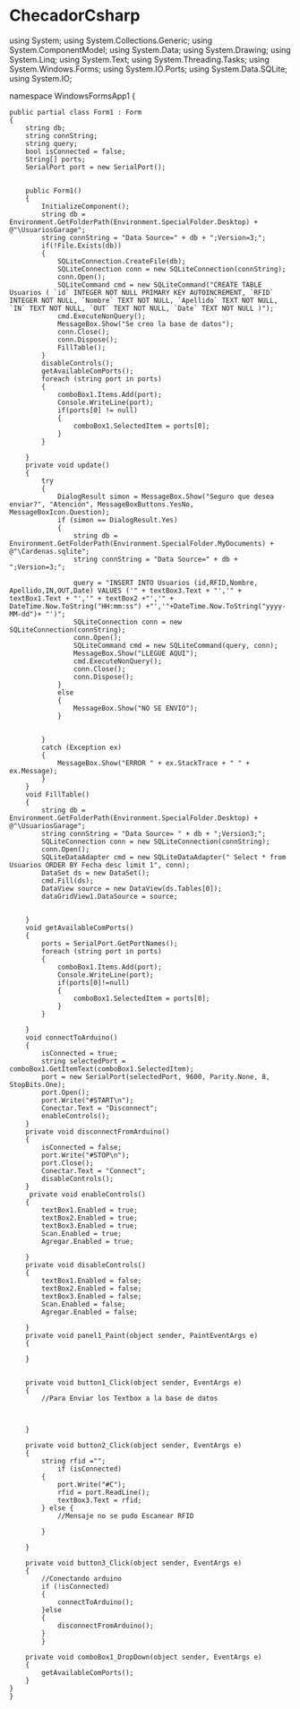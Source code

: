# ChecadorCsharp

using System;
using System.Collections.Generic;
using System.ComponentModel;
using System.Data;
using System.Drawing;
using System.Linq;
using System.Text;
using System.Threading.Tasks;
using System.Windows.Forms;
using System.IO.Ports;
using System.Data.SQLite;
using System.IO;



namespace WindowsFormsApp1
{

    public partial class Form1 : Form
    {
        string db;
        string connString;
        string query;
        bool isConnected = false;
        String[] ports;
        SerialPort port = new SerialPort();
        

        public Form1()
        {
            InitializeComponent();
            string db = Environment.GetFolderPath(Environment.SpecialFolder.Desktop) + @"\UsuariosGarage";
            string connString = "Data Source=" + db + ";Version=3;";
            if(!File.Exists(db))
            {
                SQLiteConnection.CreateFile(db);
                SQLiteConnection conn = new SQLiteConnection(connString);
                conn.Open();
                SQLiteCommand cmd = new SQLiteCommand("CREATE TABLE Usuarios ( `id` INTEGER NOT NULL PRIMARY KEY AUTOINCREMENT, `RFID` INTEGER NOT NULL, `Nombre` TEXT NOT NULL, `Apellido` TEXT NOT NULL, `IN` TEXT NOT NULL, `OUT` TEXT NOT NULL, `Date` TEXT NOT NULL )");
                cmd.ExecuteNonQuery();
                MessageBox.Show("Se creo la base de datos");
                conn.Close();
                conn.Dispose();
                FillTable();
            }
            disableControls();
            getAvailableComPorts();
            foreach (string port in ports)
            {
                comboBox1.Items.Add(port);
                Console.WriteLine(port);
                if(ports[0] != null)
                {
                    comboBox1.SelectedItem = ports[0];
                }
            }
            
        }
        private void update()
        {
            try
            {
                DialogResult simon = MessageBox.Show("Seguro que desea enviar?", "Atención", MessageBoxButtons.YesNo, MessageBoxIcon.Question);
                if (simon == DialogResult.Yes)
                {
                    string db = Environment.GetFolderPath(Environment.SpecialFolder.MyDocuments) + @"\Cardenas.sqlite";
                    string connString = "Data Source=" + db + ";Version=3;";

                    query = "INSERT INTO Usuarios (id,RFID,Nombre, Apellido,IN,OUT,Date) VALUES ('" + textBox3.Text + "','" + textBox1.Text + "','" + textBox2 +"','" + DateTime.Now.ToString("HH:mm:ss") +"','"+DateTime.Now.ToString("yyyy-MM-dd")+ "')";
                    SQLiteConnection conn = new SQLiteConnection(connString);
                    conn.Open();
                    SQLiteCommand cmd = new SQLiteCommand(query, conn);
                    MessageBox.Show("LLEGUE AQUI");
                    cmd.ExecuteNonQuery();
                    conn.Close();
                    conn.Dispose();
                }
                else
                {
                    MessageBox.Show("NO SE ENVIO");
                }


            }
            catch (Exception ex)
            {
                MessageBox.Show("ERROR " + ex.StackTrace + " " + ex.Message);
            }
        }
        void FillTable()
        {
            string db = Environment.GetFolderPath(Environment.SpecialFolder.Desktop) + @"\UsuariosGarage";
            string connString = "Data Source= " + db + ";Version3;";
            SQLiteConnection conn = new SQLiteConnection(connString);
            conn.Open();
            SQLiteDataAdapter cmd = new SQLiteDataAdapter(" Select * from Usuarios ORDER BY Fecha desc limit 1", conn);
            DataSet ds = new DataSet();
            cmd.Fill(ds);
            DataView source = new DataView(ds.Tables[0]);
            dataGridView1.DataSource = source;


        }
        void getAvailableComPorts()
        {
            ports = SerialPort.GetPortNames();
            foreach (string port in ports)
            {
                comboBox1.Items.Add(port);
                Console.WriteLine(port);
                if(ports[0]!=null)
                {
                    comboBox1.SelectedItem = ports[0];
                }
            }

        }
        void connectToArduino()
        {
            isConnected = true;
            string selectedPort = comboBox1.GetItemText(comboBox1.SelectedItem);
            port = new SerialPort(selectedPort, 9600, Parity.None, 8, StopBits.One);
            port.Open();
            port.Write("#START\n");
            Conectar.Text = "Disconnect";
            enableControls();
        }
        private void disconnectFromArduino()
        {
            isConnected = false;
            port.Write("#STOP\n");
            port.Close();
            Conectar.Text = "Connect";
            disableControls();
        }
         private void enableControls()
        {
            textBox1.Enabled = true;
            textBox2.Enabled = true;
            textBox3.Enabled = true;
            Scan.Enabled = true;
            Agregar.Enabled = true;
           
        }
        private void disableControls()
        {
            textBox1.Enabled = false;
            textBox2.Enabled = false;
            textBox3.Enabled = false;
            Scan.Enabled = false;
            Agregar.Enabled = false;

        }
        private void panel1_Paint(object sender, PaintEventArgs e)
        {

        }

     
        private void button1_Click(object sender, EventArgs e)
        {
            //Para Enviar los Textbox a la base de datos



        }

        private void button2_Click(object sender, EventArgs e)
        {
            string rfid ="";
                if (isConnected)
            {
                port.Write("#C");
                rfid = port.ReadLine();
                textBox3.Text = rfid;
            } else {
                //Mensaje no se pudo Escanear RFID
               
            }
            
        }

        private void button3_Click(object sender, EventArgs e)
        {
            //Conectando arduino
            if (!isConnected)
            {
                connectToArduino();
            }else
            {
                disconnectFromArduino();
            }
            }

        private void comboBox1_DropDown(object sender, EventArgs e)
        {
            getAvailableComPorts();
        }
    }
    }
    

